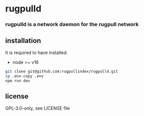 # rugpulld

### rugpulld is a network daemon for the rugpull network

## installation

It is required to have installed:

- node >= v16

```bash
git clone git@github.com:rugpullindex/rugpulld.git
cp .env-copy .env
npm run dev
```

## license

GPL-3.0-only, see LICENSE file
